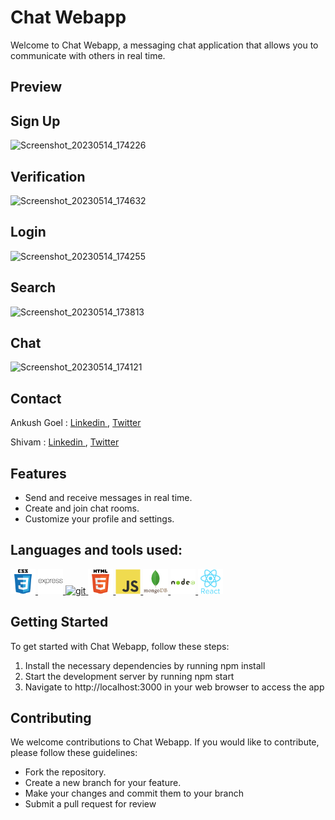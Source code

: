 # Chat Webapp
Welcome to Chat Webapp, a messaging chat application that allows you to communicate with others in real time.

## Preview

## Sign Up
![Screenshot_20230514_174226](https://github.com/AnkushGoel251/Messaging-app/assets/77546629/b9dc738f-daf5-4127-ad94-2fce373e591e)

## Verification
![Screenshot_20230514_174632](https://github.com/AnkushGoel251/Messaging-app/assets/77546629/a47620b1-ed1a-4b0b-a586-284bd9413bdb)

## Login
![Screenshot_20230514_174255](https://github.com/AnkushGoel251/Messaging-app/assets/77546629/fefcbaf2-030a-43e5-a83c-88bb6ba261c7)

## Search
![Screenshot_20230514_173813](https://github.com/AnkushGoel251/Messaging-app/assets/77546629/1f12375d-468a-41c5-881f-a7ca8c7df2eb)

## Chat
![Screenshot_20230514_174121](https://github.com/AnkushGoel251/Messaging-app/assets/77546629/0c892d3e-da06-4a24-bef6-f174facb3204)


## Contact
<p>Ankush Goel : <a href = "http://www.linkedin.com/in/ankush-goel-822733211"> Linkedin </a>, <a href = "https://twitter.com/AnkushG04310426"> Twitter </a></p>
<p>Shivam : <a href = "https://www.linkedin.com/in/shivam164/?originalSubdomain=in"> Linkedin </a>, <a href = "https://twitter.com/ShivamPandey164"> Twitter </a></p>

## Features
<ul>
        <li class="home">Send and receive messages in real time.</li>
        <li class="home">Create and join chat rooms.</li>
        <li class="home">Customize your profile and settings.</li>
</ul>

## Languages and tools used:
<a href="https://www.w3schools.com/css/" target="_blank" rel="noreferrer"> <img src="https://raw.githubusercontent.com/devicons/devicon/master/icons/css3/css3-original-wordmark.svg" alt="css3" width="40" height="40"/> </a> <a href="https://expressjs.com" target="_blank" rel="noreferrer"> <img src="https://raw.githubusercontent.com/devicons/devicon/master/icons/express/express-original-wordmark.svg" alt="express" width="40" height="40"/> </a> <a href="https://git-scm.com/" target="_blank" rel="noreferrer"> <img src="https://www.vectorlogo.zone/logos/git-scm/git-scm-icon.svg" alt="git" width="40" height="40"/> </a> <a href="https://www.w3.org/html/" target="_blank" rel="noreferrer"> <img src="https://raw.githubusercontent.com/devicons/devicon/master/icons/html5/html5-original-wordmark.svg" alt="html5" width="40" height="40"/> </a> <a href="https://developer.mozilla.org/en-US/docs/Web/JavaScript" target="_blank" rel="noreferrer"> <img src="https://raw.githubusercontent.com/devicons/devicon/master/icons/javascript/javascript-original.svg" alt="javascript" width="40" height="40"/> </a> <a href="https://www.mongodb.com/" target="_blank" rel="noreferrer"> <img src="https://raw.githubusercontent.com/devicons/devicon/master/icons/mongodb/mongodb-original-wordmark.svg" alt="mongodb" width="40" height="40"/> </a> <a href="https://nodejs.org" target="_blank" rel="noreferrer"> <img src="https://raw.githubusercontent.com/devicons/devicon/master/icons/nodejs/nodejs-original-wordmark.svg" alt="nodejs" width="40" height="40"/> </a> <a href="https://reactjs.org/" target="_blank" rel="noreferrer"> <img src="https://raw.githubusercontent.com/devicons/devicon/master/icons/react/react-original-wordmark.svg" alt="react" width="40" height="40"/> </a> </p>


## Getting Started
To get started with Chat Webapp, follow these steps:
<ol>
        <li class="home">Install the necessary dependencies by running npm install</li>
        <li class="home">Start the development server by running npm start</li>
        <li class="home">Navigate to http://localhost:3000 in your web browser to access the app</li>
</ol>




## Contributing
We welcome contributions to Chat Webapp. If you would like to contribute, please follow these guidelines:

<ul>
        <li class="home">Fork the repository.</li>
        <li class="home">Create a new branch for your feature.</li>
        <li class="home">Make your changes and commit them to your branch</li>
        <li class="home">Submit a pull request for review</li>
</ul>
